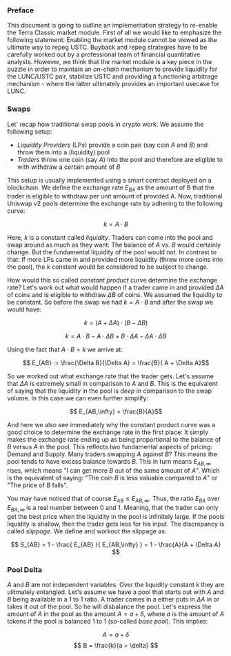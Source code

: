 ### Preface

This document is going to outline an implementation strategy to re-enable the Terra Classic market module. First of all we would like to emphasize the following statement: Enabling the market module cannot be viewed as the ultimate way to repeg USTC. Buyback and repeg strategies have to be carefully worked out by a professional team of financial quantitative analysts. However, we think that the market module is a key piece in the puzzle in order to maintain an *on-chain* mechanism to provide liquidity for the LUNC/USTC pair, stabilize USTC and providing a functioning arbitrage mechanism - where the latter ultimately provides an important usecase for LUNC.

### Swaps

Let' recap how traditional swap pools in crypto work. We assume the following setup:

- *Liquidity Providers* (LPs) provide a coin pair (say coin $A$ and $B$) and throw them into a (liquidity) pool
- *Traders* throw one coin (say $A$) into the pool and therefore are eligible to with withdraw a certain amount of $B$

This setup is usually implemented using a smart contract deployed on a blockchain. We define the exchange rate $E_{BA}$ as the amount of B that the trader is eligible to withdraw per unit amount of provided A. Now, traditional Uniswap v2 pools determine the exchange rate by adhering to the following curve:

$$ k = A \cdot B $$

Here, $k$ is a constant called *liquidity*. Traders can come into the pool and swap around as much as they want: The balance of $A$ vs. $B$ would certainly change. But the fundamental liquidity of the pool would not. In contrast to that: If more LPs came in and provided more liquidity (threw more coins into the pool), the $k$ constant would be considered to be subject to change.

How would this so called *constant product* curve determine the exchange rate? Let's work out what would happen if a trader came in and provided $\Delta A$ of coins and is eligible to withdraw $\Delta B$ of coins. We assumed the liquidity to be constant. So before the swap we had $k = A \cdot B$ and after the swap we would have:

$$ k = (A + \Delta A)\cdot (B - \Delta B) $$

$$ k = A \cdot B  - A \cdot \Delta B + B \cdot \Delta A - \Delta A \cdot \Delta B$$

Using the fact that $A \cdot B = k$ we arrive at:

$$ E_{AB} := \frac{\Delta B}{\Delta A} = \frac{B}{ A + \Delta A}$$

So we worked out what exchange rate that the trader gets. Let's assume that $\Delta A$ is extremely small in comparison to $A$ and $B$. This is the equivalent of saying that the liquidity in the pool is *deep* in comparison to the swap volume. In this case we can even further simplify:

$$ E_{AB,\infty} = \frac{B}{A}$$

And here we also see immediately why the constant product curve was a good choice to determine the exchange rate in the first place: It simply makes the exchange rate ending up as being proportional to the balance of $B$ versus $A$ in the pool. This reflects two fundamental aspects of pricing: Demand and Supply. Many traders swapping $A$ against $B$? This means the pool tends to have excess balance towards $B$. This in turn means $E_{AB,\infty}$ rises, which means "I can get more $B$ out of the same amount of $A$". Which is the equivalent of saying: "The coin $B$ is less valuable compared to $A$" or "The price of $B$ falls".

You may have noticed that of course $E_{AB} \le E_{AB,\infty}$. Thus, the ratio $E_{BA}$ over $E_{BA,\infty}$ is a real number between $0$ and $1$. Meaning, that the trader can only get the best price when the liquidity in the pool is infinitely large. If the pools liquidity is shallow, then the trader gets less for his input. The discrepancy is called *slippage*. We define and workout the slippage as:

$$ S_{AB} = 1 - \frac{ E_{AB} }{ E_{AB,\infty} } = 1 - \frac{A}{A + \Delta A} $$

### Pool Delta

$A$ and $B$ are not independent variables. Over the liquidity constant $k$ they are ulitmately entangled. Let's assume we have a pool that starts out with $A$ and $B$ being available in a $1$ to $1$ ratio. A trader comes in a either puts in $\Delta A$ in or takes it out of the pool. So he will disbalance the pool. Let's express the amount of $A$ in the pool as the amount $A = a + \delta$, where $a$ is the amount of $A$ tokens if the pool is balanced $1$ to $1$ (so-called *base pool*). This implies:

$$ A = a + \delta $$
$$ B = \frac{k}{a + \delta} $$
